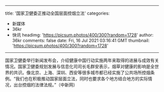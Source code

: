 
---
title: '国家卫健委正推动全国层面控烟立法'
categories: 
 - 新媒体
 - 36kr
 - 快讯
headimg: 'https://picsum.photos/400/300?random=1728'
author: 36kr
comments: false
date: Fri, 16 Jul 2021 03:16:41 GMT
thumbnail: 'https://picsum.photos/400/300?random=1728'
---

<div>   
国家卫健委举行新闻发布会，介绍健康中国行动实施两年来取得的进展与成效有关情况。国家卫健委规划发展与信息化司司长毛群安表示，烟草对健康的影响是全世界的共识。像北京、上海、深圳、西安等很多城市都已经实施了公共场所控烟条例。“我们也在积极推动国家层面立法，同时也要求各个地方结合地方的实际情况，出台控烟的法律法规。”（中新网）  
</div>
            
